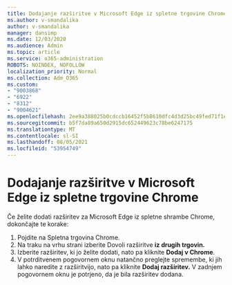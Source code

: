 ```yaml
---
title: Dodajanje razširitve v Microsoft Edge iz spletne trgovine Chrome
ms.author: v-smandalika
author: v-smandalika
manager: dansimp
ms.date: 12/03/2020
ms.audience: Admin
ms.topic: article
ms.service: o365-administration
ROBOTS: NOINDEX, NOFOLLOW
localization_priority: Normal
ms.collection: Adm_O365
ms.custom:
- "9003868"
- "6922"
- "8312"
- "9004621"
ms.openlocfilehash: 2ee9a388025b0cdccb16452f5b8610dfc4d3d25bc49fed71f1e1b1789b4d4827
ms.sourcegitcommit: b5f7da89a650d2915dc652449623c78be6247175
ms.translationtype: MT
ms.contentlocale: sl-SI
ms.lasthandoff: 08/05/2021
ms.locfileid: "53954749"
---
```

# <a name="add-an-extension-to-microsoft-edge-from-the-chrome-web-store"></a>Dodajanje razširitve v Microsoft Edge iz spletne trgovine Chrome

Če želite dodati razširitev za Microsoft Edge iz spletne shrambe Chrome, dokončajte te korake:

1. Pojdite na Spletna trgovina Chrome.
2. Na traku na vrhu strani izberite Dovoli razširitve **iz drugih trgovin.**
3. Izberite razširitev, ki jo želite dodati, nato pa kliknite **Dodaj v Chrome**.
4. V potrditvenem pogovornem oknu natančno preglejte spremembe, ki jih lahko naredite z razširitvijo, nato pa kliknite **Dodaj razširitev.**
V zadnjem pogovornem oknu je potrjeno, da je bila razširitev dodana.
